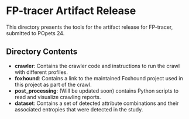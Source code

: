 
# FP-tracer Artifact Release

This directory presents the tools for the artifact release for FP-tracer, submitted to POpets 24.

## Directory Contents

- **crawler**: Contains the crawler code and instructions to run the crawl with different profiles.
- **foxhound**: Contains a link to the maintained Foxhound project used in this project as part of the crawl.
- **post_processing**: (Will be updated soon) contains Python scripts to read and visualize crawling reports.
- **dataset**: Contains a set of detected attribute combinations and their associated entropies that were detected in the study.



